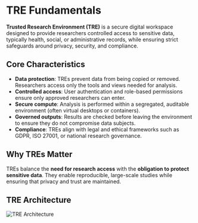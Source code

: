 # TRE Fundamentals

 **Trusted Research Environment (TRE)** is a secure digital workspace designed to provide researchers controlled access to sensitive data, typically health, social, or administrative records, while ensuring strict safeguards around privacy, security, and compliance.

## Core Characteristics
- **Data protection**: TREs prevent data from being copied or removed. Researchers access only the tools and views needed for analysis.  
- **Controlled access**: User authentication and role-based permissions ensure only approved researchers can enter.  
- **Secure compute**: Analysis is performed within a segregated, auditable environment (often virtual desktops or containers).  
- **Governed outputs**: Results are checked before leaving the environment to ensure they do not compromise data subjects.  
- **Compliance**: TREs align with legal and ethical frameworks such as GDPR, ISO 27001, or national research governance.  

## Why TREs Matter
TREs balance the **need for research access** with the **obligation to protect sensitive data**. They enable reproducible, large-scale studies while ensuring that privacy and trust are maintained.

## TRE Architecture

![TRE Architecture](../images/tre_architecture_ops_docs.png)
